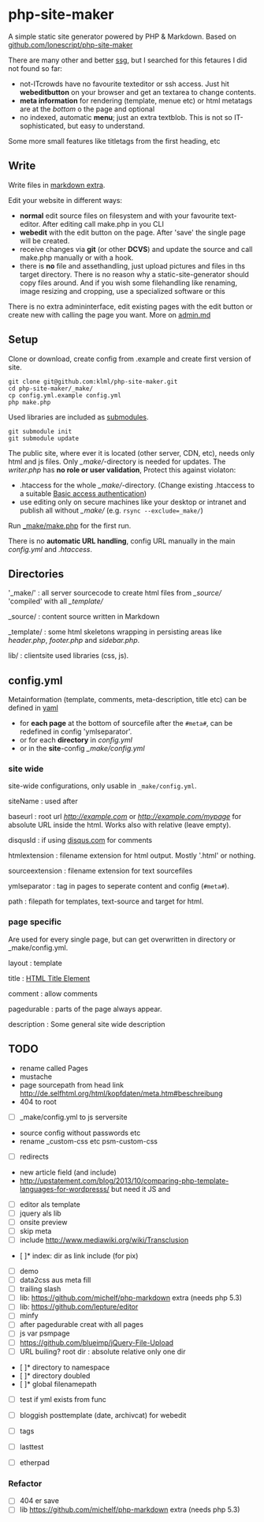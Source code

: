 php-site-maker
=====

A simple static site generator powered by PHP & Markdown. Based on [github.com/lonescript/php-site-maker](http://github.com/lonescript/php-site-maker)


There are many other and better [ssg](https://github.com/pinceladasdaweb/Static-Site-Generators), but I searched for this fetaures I did not found so far:

* not-ITcrowds have no favourite texteditor or ssh access. Just hit __webeditbutton__ on your browser and get an textarea to change contents.
* __meta information__ for rendering (template, menue etc) or html metatags are at the *bottom* o the page and optional
* no indexed, automatic __menu__; just an extra textblob. This is not so IT-sophisticated, but easy to understand. 

Some more small features like titletags from the first heading, etc


## Write

Write files in [markdown extra](http://michelf.ca/projects/php-markdown/extra/).

Edit your website in different ways:

* __normal__ edit source files on filesystem and with your favourite text-editor. After editing call make.php in you CLI
* __webedit__ with the edit button on the page. After 'save' the single page will be created.
* receive changes via __git__ (or other __DCVS__) and update the source and call make.php manually or with a hook.
* there is __no__ file and assethandling, just upload pictures and files in ths target directory. There is no reason why a static-site-generator should copy files around. And if you wish some filehandling like renaming, image resizing and cropping, use a specialized software or this


There is no extra admininterface, edit existing pages with the edit button or create new with calling the page you want. More on [admin.md](_source/admin.md)

## Setup

Clone or download, create config from .example and create first version of site.

```
git clone git@github.com:klml/php-site-maker.git
cd php-site-maker/_make/
cp config.yml.example config.yml
php make.php
```

Used libraries are included as [submodules](http://git-scm.com/book/en/Git-Tools-Submodules).


```
git submodule init
git submodule update 
```


The public site, where ever it is located (other server, CDN, etc), needs only html and js files. Only *_make/*-directory is needed for updates. The *writer.php* has **no role or user validation**, Protect this against violaton:

* .htaccess for the whole *_make/*-directory. (Change existing .htaccess to a suitable [Basic access authentication](http://en.wikipedia.org/wiki/Basic_access_authentication))
* use editing only on secure machines like your desktop or intranet and publish all without *_make/* (e.g. `rsync --exclude=_make/`)

Run [_make/make.php](_make/make.php) for the first run. 

There is no __automatic URL handling__, config URL manually in the main *config.yml* and *.htaccess*.

## Directories

'_make/'
: all server sourcecode to create html files from *_source/* 'compiled' with all *_template/*

_source/
: content source written in Markdown

_template/
: some html skeletons wrapping in persisting areas like *header.php*, *footer.php* and *sidebar.php*. 

lib/
: clientsite used libraries (css, js).

## config.yml

Metainformation (template, comments, meta-description, title etc) can be defined in [yaml](http://www.yaml.org/spec/1.2/spec.html)
* for __each page__ at the bottom of sourcefile after the `#meta#`, can be redefined in config 'ymlseparator'.
* or for each __directory__ in *config.yml* 
* or in the __site__-config *_make/config.yml* 

### site wide

site-wide configurations, only usable in `_make/config.yml`.

siteName
: used after  

baseurl
: root url *http://example.com* or *http://example.com/mypage* for absolute URL inside the html. Works also with relative (leave empty).

disqusId
: if using [disqus.com](http://disqus.com/) for comments

htmlextension
: filename extension for html output. Mostly '.html' or nothing.

sourceextension
: filename extension for text sourcefiles

ymlseparator
: tag in pages to seperate content and config (`#meta#`).

path
: filepath for templates, text-source and target for html.

### page specific

Are used for every single page, but can get overwritten in directory or _make/config.yml.

layout
: template

title
: [HTML Title Element](https://developer.mozilla.org/en-US/docs/Web/HTML/Element/title)

comment
: allow comments

pagedurable
: parts of the page always appear. 

description
: Some general site wide description




## TODO

- rename called Pages
- mustache
- page sourcepath from head link http://de.selfhtml.org/html/kopfdaten/meta.htm#beschreibung
- 404 to root
- [ ] _make/config.yml to js serversite
- source config without passwords etc
- rename _custom-css etc psm-custom-css
- [ ] redirects
- new article field (and include)
- http://upstatement.com/blog/2013/10/comparing-php-template-languages-for-wordpresss/ but need it JS and 
- [ ] editor als template
- [ ] jquery als lib
- [ ] onsite preview
- [ ] skip meta
- [ ] include http://www.mediawiki.org/wiki/Transclusion
- [ ]* index: dir as link include (for pix)
- [ ] demo
- [ ] data2css aus meta fill
- [ ] trailing slash
- [ ] lib: https://github.com/michelf/php-markdown extra (needs php 5.3)
- [ ] lib: https://github.com/lepture/editor
- [ ] minfy
- [ ] after pagedurable creat with all pages
- [ ] js var psmpage
- [ ] https://github.com/blueimp/jQuery-File-Upload
- [ ] URL builing? root dir : absolute relative only one dir
- [ ]* directory to namespace
- [ ]* directory doubled
- [ ]* global filenamepath
- [ ] test if yml exists from func
- [ ] bloggish posttemplate (date, archivcat) for webedit
- [ ] tags
- [ ] lasttest
- [ ] etherpad



### Refactor

- [ ] 404 er save
- [ ] lib https://github.com/michelf/php-markdown extra (needs php 5.3)
